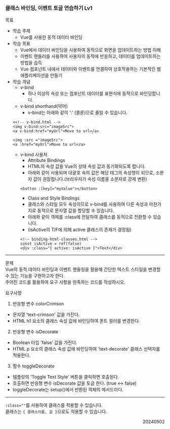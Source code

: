 ### 클래스 바인딩, 이벤트 토글 연습하기 Lv1
목표  
- 학습 주제
  - Vue를 사용한 동적 데이터 바인딩
- 학습 목표
  - Vue에서 데이터 바인딩을 사용하여 동적으로 화면을 업데이트하는 방법 이해
  - 이벤트 핸들러를 사용하여 사용자의 동작에 반응하고, 데이터를 업데이트하는 방법을 습득
  - Vue 컴포넌트 내에서 데이터와 이벤트를 연결하여 상호작용하는 기본적인 웹 애플리케이션을 만들기
- 학습 개념
  - v-bind
    - 하나 이상의 속성 또는 컴포넌트 데이터를 표현식에 동적으로 바인딩합니다.
  - v-bind shorthand(약어)
    - v-bind는 아래와 같이 ‘:’ (콜론)으로 줄일 수 있습니다.
  ```
  <<!-- v-bind.html -->
  <img v-bind:src="imageSrc">
  <a v-bind:href="myUrl">Move to url</a>
  ```
  ```
  <img :src ="imageSrc">
  <a :href="myUrl">Move to url</a>
  ```
  - v-bind 사용처
    - Attribute Bindings
    - HTML의 속성 값을 Vue의 상태 속성 값과 동기화되도록 합니다.
    - 아래와 같이 사용되며 대괄호 속의 값은 해당 태그의 속성명이 되므로, 소문자 값이 권장됩니다.(브라우저가 속성 이름을 소문자로 강제 변환)
    ```
    <button :[key]="myValue"></button>
    ```
    - Class and Style Bindings
    - 클래스와 스타일 모두 속성이므로 v-bind를 사용하여 다른 속성과 마찬가지로 동적으로 문자열 값을 할당할 수 있습니다.
    - 아래와 같이 객체를 :class에 전달하여 클래스를 동적으로 전환할 수 있습니다.
    - (isActive의 T/F에 의해 active 클래스의 존재가 결정됨)
    ```
    <!-- binding-html-classes.html -->
    const isActive = ref(false)
    <div :class="{ active: isActive }">Text</div>
    ```
---
문제  
Vue의 동적 데이터 바인딩과 이벤트 핸들링을 활용해 간단한 텍스트 스타일을 변경할 수 있는 기능을 구현하고자 한다.  
주어진 코드를 활용하여 요구 사항을 만족하는 코드를 작성하시오.  

요구사항
1. 반응형 변수 colorCrimson
  - 문자열 'text-crimson' 값을 가진다.
  - HTML h1 요소의 클래스 속성 값에 바인딩하여 폰트 컬러를 변경한다.
2. 반응형 변수 isDecorate
  - Boolean 타입 'false' 값을 가진다.
  - HTML p 요소의 클래스 속성 값에 바인딩하여 'text-decorate' 클래스 선택자를 적용한다.
3. 함수 toggleDecorate
  - 템플릿의 'Toggle Text Style' 버튼을 클릭하면 호출된다.
  - 호출하면 반응형 변수 isDecorate 값을 토글 한다. (true <-> false)
  - toggleDecorate는 setup()에서 반환된 객체의 메서드이다.
---
`:class=""`를 사용하여 클래스를 적용할 수 있습니다.  
클래스는 `{ 클래스이름, 값 }`으로도 적용할 수 있습니다.
<div style="text-align: right">20240502</div>